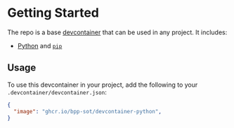 # Getting Started

The repo is a base [devcontainer](https://containers.dev) that can be used in any project. It includes:

- [Python](https://python.org) and [`pip`](https://pypi.org)

## Usage

To use this devcontainer in your project, add the following to your `.devcontainer/devcontainer.json`:

```json
{
  "image": "ghcr.io/bpp-sot/devcontainer-python",
}
```
